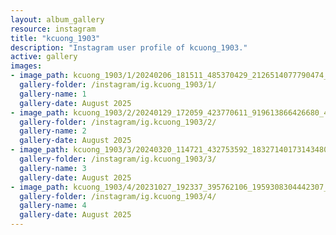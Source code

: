 ```yaml
---
layout: album_gallery
resource: instagram
title: "kcuong_1903"
description: "Instagram user profile of kcuong_1903."
active: gallery
images:
- image_path: kcuong_1903/1/20240206_181511_485370429_2126514077790474_4699931617037724680_n.jpg
  gallery-folder: /instagram/ig.kcuong_1903/1/
  gallery-name: 1
  gallery-date: August 2025
- image_path: kcuong_1903/2/20240129_172059_423770611_919613866426680_403615111005510517_n.jpg
  gallery-folder: /instagram/ig.kcuong_1903/2/
  gallery-name: 2
  gallery-date: August 2025
- image_path: kcuong_1903/3/20240320_114721_432753592_18327140173143480_4795495588642294819_n.jpg
  gallery-folder: /instagram/ig.kcuong_1903/3/
  gallery-name: 3
  gallery-date: August 2025
- image_path: kcuong_1903/4/20231027_192337_395762106_1959308304442307_2066282576683005253_n.jpg
  gallery-folder: /instagram/ig.kcuong_1903/4/
  gallery-name: 4
  gallery-date: August 2025
---
```

